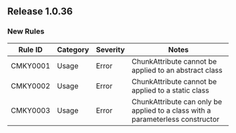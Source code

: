 ﻿## Release 1.0.36

### New Rules

Rule ID | Category | Severity | Notes
--------|----------|----------|--------------------
CMKY0001| Usage    | Error    | ChunkAttribute cannot be applied to an abstract class
CMKY0002| Usage    | Error    | ChunkAttribute cannot be applied to a static class
CMKY0003| Usage    | Error    | ChunkAttribute can only be applied to a class with a parameterless constructor
